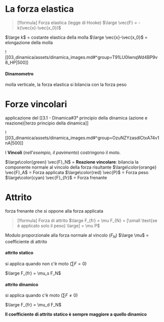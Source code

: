 
# La forza elastica

> [!formula] Forza elastica (legge di Hooke)
> $\large \vec{F} = -k(\vec{x}-\vec{x_0})$

$\large k$ = costante elastica della molla
$\large \vec{x}-\vec{x_0}$ = elongazione della molla

![[03_dinamica/assets/dinamica_images.md#^group=T91LU0IwnqWd4BP9v8_HP|500]]

#### Dinamometro
molla verticale, la forza elastica si bilancia con la forza peso

# Forze vincolari
applicazione del [[3.1 - Dinamica#3° principio della dinamica (azione e reazione)|terzo principio della dinamica]]

![[03_dinamica/assets/dinamica_images.md#^group=OzuNZYzasdlCtxA74v1nA|500]]

I **Vincoli** (*nell'esempio, il pavimento*) costringono il moto.

$\large\color{green} \vec{F}_N$ = **Reazione vincolare**: bilancia la componente normale al vincolo della forza risultante
$\large\color{orange} \vec{F}_A$ = Forza applicata
$\large\color{red} \vec{P}$ = Forza peso
$\large\color{cyan} \vec{F}_{fr}$ = Forza frenante

# Attrito
forza frenante che si oppone alla forza applicata

> [!formula] Forza di attrito
> $\large F_{fr} = \mu F_{N} = [\small \text{se è applicato solo il peso} \large] = \mu P$

Modulo proporzionale alla forza normale al vincolo ($F_N$)
$\large \mu$ = coefficiente di attrito 

#### attrito statico
si applica quando non c'è moto ($\sum F = 0$)

$\large F_{fr} = \mu_s F_N$

#### attrito dinamico
si applica quando c'è moto ($\sum F\neq0$)

$\large F_{fr} = \mu_d F_N$

**Il coefficiente di attrito statico è sempre maggiore a quello dinamico**